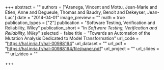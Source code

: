 +++
abstract = ""
authors = ["Aranega, Vincent and Mottu, Jean-Marie and Etien, Anne and Degueule, Thomas and Baudry, Benoit and Dekeyser, Jean-Luc"]
date = "2014-04-01"
image_preview = ""
math = true
publication_types = ["2"]
publication = "Software Testing, Verification and Reliability, Wiley"
publication_short = "In *Software Testing, Verification and Reliability, Wiley*"
selected = false
title = "Towards an Automation of the Mutation Analysis Dedicated to Model Transformation"
url_code = "https://hal.inria.fr/hal-00988164"
url_dataset = ""
url_pdf = "https://hal.inria.fr/hal-00988164/file/paper.pdf"
url_project = ""
url_slides = ""
url_video = ""

+++
